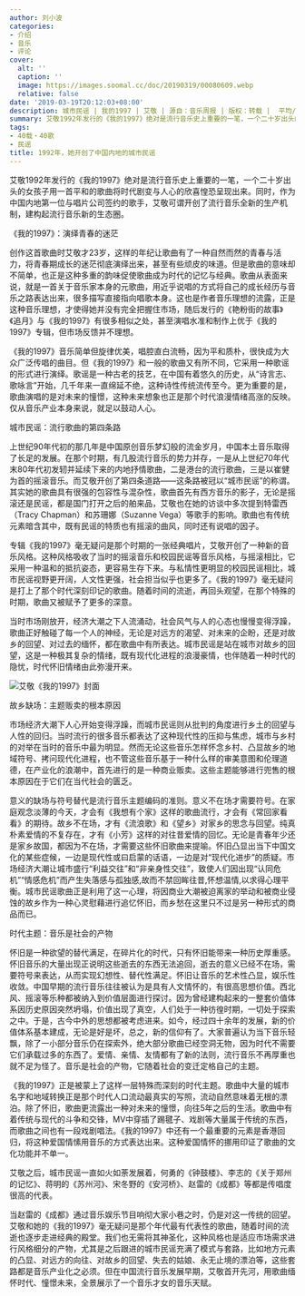 ```yaml
---
author: 刘小波
categories:
- 介绍
- 音乐
- 评论
cover:
  alt: ''
  caption: ''
  image: https://images.soomal.cc/doc/20190319/00080609.webp
  relative: false
date: '2019-03-19T20:12:03+08:00'
description: 城市民谣 | 我的1997 | 艾敬 | 源自：音乐周报 | 版权：转载 |  平均/总评分：08.00/8
summary: 艾敬1992年发行的《我的1997》绝对是流行音乐史上重要的一笔，一个二十岁出头的女孩子用一首平和的歌曲将时代剧变与人心的欣喜惶恐呈现出来。同时，作为中国内地第一位与唱片公司签约的歌手，艾敬可谓开创了流行音乐全新的生产机制，建构起流行音乐新的生态圈……
tags:
- 40载・40歌
- 民谣
title: 1992年，她开创了中国内地的城市民谣
---
```


艾敬1992年发行的《我的1997》绝对是流行音乐史上重要的一笔，一个二十岁出头的女孩子用一首平和的歌曲将时代剧变与人心的欣喜惶恐呈现出来。同时，作为中国内地第一位与唱片公司签约的歌手，艾敬可谓开创了流行音乐全新的生产机制，建构起流行音乐新的生态圈。

《我的1997》：演绎青春的迷茫

创作这首歌曲时艾敬才23岁，这样的年纪让歌曲有了一种自然而然的青春与活力，将青春期成长的迷茫彻底演绎出来，甚至有些顽皮的味道。但是歌曲的意味却不简单，也正是这种多重的韵味促使歌曲成为时代的记忆与经典。歌曲从表面来说，就是一首关于音乐家本身的元歌曲，用近乎说唱的方式将自己的成长经历与音乐之路表达出来，很多描写直接指向唱歌本身。这也是作者音乐理想的流露，正是这种音乐理想，才使得她并没有完全把握住市场，随后发行的《艳粉街的故事》《追月》与《我的1997》有很多相似之处，甚至演唱水准和制作上优于《我的1997》专辑，但市场反馈并不理想。

《我的1997》音乐简单但旋律优美，唱腔直白流畅，因为平和质朴，很快成为大众广泛传唱的曲目。但《我的1997》和一般的歌曲又有所不同，它采用一种歌谣的形式进行演绎。歌谣是一种古老的技艺，在中国有着悠久的历史，从“诗言志、歌咏言”开始，几千年来一直绵延不绝，这种诗性传统流传至今。更为重要的是，歌曲演唱的是对未来的憧憬，这种未来想象也正是那个时代浪漫情绪高涨的反映。仅从音乐产业本身来说，就足以鼓动人心。

城市民谣：流行歌曲的第四条路

上世纪90年代初的那几年是中国原创音乐梦幻般的流金岁月，中国本土音乐取得了长足的发展。在那个时期，有几股流行音乐的势力并存，一是从上世纪70年代末80年代初发轫并延续下来的内地抒情歌曲，二是港台的流行歌曲，三是以崔健为首的摇滚音乐。而艾敬开创了第四条道路――这条路被冠以“城市民谣”的称谓。其实她的歌曲具有很强的包容性与混杂性，歌曲首先有西方音乐的影子，无论是摇滚还是民谣，都是国门打开之后的舶来品，艾敬也在她的访谈中多次提到特雷西（Tracy Chapman）和苏珊娜（Suzanne Vega）等歌手的影响。歌曲也有传统元素暗含其中，既有民谣的特质也有摇滚的曲风，同时还有说唱的因子。

专辑《我的1997》毫无疑问是那个时期的一张经典唱片，艾敬开创了一种新的音乐风格。这种风格吸收了当时的摇滚音乐和校园民谣等音乐风格，与摇滚相比，它采用一种温和的抵抗姿态，更容易生存下来。与私情性更明显的校园民谣相比，城市民谣视野更开阔，人文性更强，社会担当似乎也更多了。《我的1997》毫无疑问是打上了那个时代深刻印记的歌曲。随着时间的流逝，再回头观望，在那个特殊的时期，歌曲又被赋予了更多的深意。

当时市场刚放开，经济大潮之下人流涌动，社会风气与人的心态也慢慢变得浮躁，歌曲正好触碰了每一个人的神经，无论是对远方的渴望、对未来的企盼，还是对故乡的回望、对过去的缅怀，都在歌曲中有所表达。城市民谣是站在城市对故乡的回望，这是一种极其复杂的情绪，既有现代化进程的浪漫豪情，也伴随着一种时代的隐忧，时代怀旧情绪由此弥漫开来。

![艾敬《我的1997》封面](https://images.soomal.cc/doc/20190319/00080608.webp)





故乡缺场：主题贩卖的根本原因

市场经济大潮下人心开始变得浮躁，而城市民谣则从批判的角度进行乡土的回望与人性的回归。当时流行的很多音乐都表达了这种现代性的压抑与焦虑，城市与乡村的对举在当时的音乐中最为明显。然而无论这些音乐怎样怀念乡村、凸显故乡的地域符号、拷问现代化进程，也不管这些音乐基于一种什么样的审美意图和伦理道德，在产业化的浪潮中，首先进行的是一种商业贩卖。这些主题能够进行兜售的根本原因在于它们在当代社会的匮乏。

意义的缺场与符号替代是流行音乐主题编码的准则。意义不在场才需要符号。在家庭观念淡薄的今天，才会有《我想有个家》这样的歌曲流行，才会有《常回家看看》的期待。故乡不在场，才有《流浪歌》和《望乡》对家乡的思念与回望。纯真朴素爱情的不复存在，才有《小芳》这样的对往昔爱情的回忆。无论是青春年少还是家乡故国，都因为不在场，才需要这些怀旧歌曲来提喻。怀旧凸显出当下中国文化的某些症候，一边是现代性或曰启蒙的话语，一边是对“现代化进步”的质疑。市场经济大潮让城市盛行“利益交往”和“非亲身性交往”，致使人们因出现“认同危机”“情感危机”而产生失落感与孤独感,故而不禁回眸往昔,怀想温情,以求得心理平衡。城市民谣歌曲正是利用了这一心理，将因商业大潮被迫离家的举动和被商业侵蚀的故乡作为一种心灵慰藉进行追忆怀旧，而乡愁在这里只不过是另一种形式的商品而已。

时代主题：音乐是社会的产物

怀旧是一种欲望的替代满足，在碎片化的时代，只有怀旧能带来一种历史厚重感。怀旧音乐的大量出现正说明这些逝去的东西无法追回，逝去的意义已经不在场，需要符号来表达，从而实现幻想性、替代性满足。怀旧让音乐的艺术性凸显，娱乐性收敛。中国早期的流行音乐往往被认为是具有人文情怀的，有很高思想价值。西北风、摇滚等乐种都被纳入到价值层面进行探讨。因为曾经建构起来的一整套价值体系因历史原因突然坍塌，价值出现了真空，人们处于一种彷徨时期，一切处于探索之中。于是，古今中外的思想都被考虑进来。如今，经过四十余年的发展，新的价值体系基本建成，无论是好是坏，总之，新的信仰有了。大家普遍认为当下音乐轻飘，除了一小部分音乐仍在探索外，绝大部分歌曲已经空洞无物，因为时代不需要它们承载过多的东西了。爱情、亲情、友情都有了新的法则，流行音乐不再厚重也就不足为怪了。音乐是社会的产物，它随着社会的变迁定格自己的主题。

《我的1997》正是被蒙上了这样一层特殊而深刻的时代主题。歌曲中大量的城市名字和地域转换正是那个时代人口流动最真实的写照，流动自然意味着无根的漂泊。除了怀旧，歌曲更流露出一种对未来的憧憬，向往5年之后的生活。歌曲中有着传统与现代的斗争和交锋，MV中穿插了踢毽子、戏剧等大量属于传统的东西，而歌曲之间也有一段戏剧唱法。《我的1997》中还有一个最重要的元素是香港回归，将这种爱国情愫用音乐的方式表达出来。这种爱国情怀的挪用印证了歌曲的文化功能并不单一。

艾敬之后，城市民谣一直如火如荼发展着，何勇的《钟鼓楼》、李志的《关于郑州的记忆》、蒋明的《苏州河》、宋冬野的《安河桥》、赵雷的《成都》等都是传唱度很高的代表。

当赵雷的《成都》通过音乐娱乐节目响彻大家小巷之时，仍是对这一传统的回望。艾敬和她的《我的1997》毫无疑问是那个年代最有代表性的歌曲，随着时间的流逝也逐步走进经典的殿堂。我们也无需将其神圣化，这种风格也是适应市场需求进行风格细分的产物，尤其是之后跟进的城市民谣充满了模式与套路，比如地方元素的凸显、对远方的向往、对故乡的回望、失去的姑娘、永无止境的漂泊等，这些套路都是音乐产业化之必须。但在中国流行音乐发展早期，艾敬首开先河，用歌曲缅怀时代、憧憬未来，全景展示了一个音乐才女的音乐天赋。